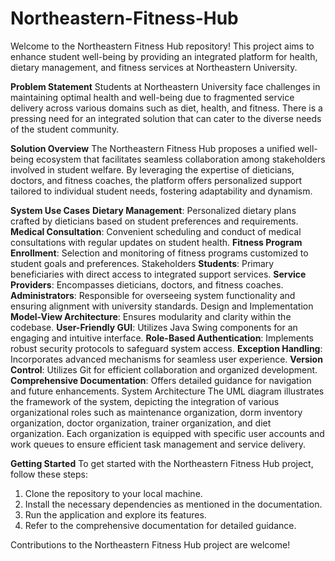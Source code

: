 # Northeastern-Fitness-Hub

Welcome to the Northeastern Fitness Hub repository! This project aims to enhance student well-being by providing an integrated platform for health, dietary management, and fitness services at Northeastern University.

**Problem Statement**
Students at Northeastern University face challenges in maintaining optimal health and well-being due to fragmented service delivery across various domains such as diet, health, and fitness. There is a pressing need for an integrated solution that can cater to the diverse needs of the student community.

**Solution Overview**
The Northeastern Fitness Hub proposes a unified well-being ecosystem that facilitates seamless collaboration among stakeholders involved in student welfare. By leveraging the expertise of dieticians, doctors, and fitness coaches, the platform offers personalized support tailored to individual student needs, fostering adaptability and dynamism.

**System Use Cases**
**Dietary Management**: Personalized dietary plans crafted by dieticians based on student preferences and requirements.
**Medical Consultation**: Convenient scheduling and conduct of medical consultations with regular updates on student health.
**Fitness Program Enrollment**: Selection and monitoring of fitness programs customized to student goals and preferences.
Stakeholders
**Students**: Primary beneficiaries with direct access to integrated support services.
**Service Providers**: Encompasses dieticians, doctors, and fitness coaches.
**Administrators**: Responsible for overseeing system functionality and ensuring alignment with university standards.
Design and Implementation
**Model-View Architecture**: Ensures modularity and clarity within the codebase.
**User-Friendly GUI**: Utilizes Java Swing components for an engaging and intuitive interface.
**Role-Based Authentication**: Implements robust security protocols to safeguard system access.
**Exception Handling**: Incorporates advanced mechanisms for seamless user experience.
**Version Control**: Utilizes Git for efficient collaboration and organized development.
**Comprehensive Documentation**: Offers detailed guidance for navigation and future enhancements.
System Architecture
The UML diagram illustrates the framework of the system, depicting the integration of various organizational roles such as maintenance organization, dorm inventory organization, doctor organization, trainer organization, and diet organization. Each organization is equipped with specific user accounts and work queues to ensure efficient task management and service delivery.

**Getting Started**
To get started with the Northeastern Fitness Hub project, follow these steps:

1. Clone the repository to your local machine.
2. Install the necessary dependencies as mentioned in the documentation.
3. Run the application and explore its features.
4. Refer to the comprehensive documentation for detailed guidance.

Contributions to the Northeastern Fitness Hub project are welcome! 
